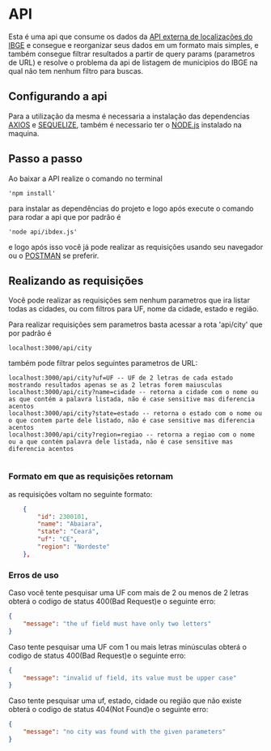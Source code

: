# API

Esta é uma api que consume os dados da [API externa de localizações do IBGE](https://servicodados.ibge.gov.br/api/v1/localidades/municipios) e consegue e reorganizar seus dados em um formato mais simples, e também consegue filtrar resultados a partir de query params (parametros de URL) e resolve o problema da api de listagem de municipios do IBGE na qual não tem nenhum filtro para buscas.

## Configurando a api

Para a utilização da mesma é necessaria a instalação das dependencias [AXIOS](https://axios-http.com/) e [SEQUELIZE](https://sequelize.org/), também é necessario ter o [NODE.js](https://nodejs.org/en/) instalado na maquina.

## Passo a passo 

Ao baixar a API realize o comando no terminal 
```RAW
'npm install'
```
para instalar as dependências do projeto e logo após execute o comando para rodar a api que por padrão é

```RAW
'node api/ibdex.js'
```
e logo após isso você já pode realizar as requisições usando seu navegador ou o [POSTMAN](https://www.postman.com/) se preferir.

## Realizando as requisições

Você pode realizar as requisições sem nenhum parametros que ira listar todas as cidades, ou com filtros para UF, nome da cidade, estado e região.

Para realizar requisições sem parametros basta acessar a rota 'api/city' que por padrão é
```RAW
localhost:3000/api/city
```
também pode filtrar pelos seguintes parametros de URL:
```RAW
localhost:3000/api/city?uf=UF -- UF de 2 letras de cada estado mostrando resultados apenas se as 2 letras forem maiusculas 
localhost:3000/api/city?name=cidade -- retorna a cidade com o nome ou as que contém a palavra listada, não é case sensitive mas diferencia acentos
localhost:3000/api/city?state=estado -- retorna o estado com o nome ou o que contem parte dele listado, não é case sensitive mas diferencia acentos
localhost:3000/api/city?region=regiao -- retorna a regiao com o nome ou a que contém palavra dele listada, não é case sensitive mas diferencia acentos
  
```

### Formato em que as requisições retornam

as requisições voltam no seguinte formato:

```JSON
    {
        "id": 2300101,
        "name": "Abaiara",
        "state": "Ceará",
        "uf": "CE",
        "region": "Nordeste"
    },
```

### Erros de uso

Caso você tente pesquisar uma UF com mais de 2 ou menos de 2 letras obterá o codigo de status 400(Bad Request)e o seguinte erro:

```JSON
{
    "message": "the uf field must have only two letters"
}
```

Caso tente pesquisar uma UF com 1 ou mais letras minúsculas obterá o codigo de status 400(Bad Request)e o seguinte erro:

```JSON
{
    "message": "invalid uf field, its value must be upper case"
}
```

Caso tente pesquisar uma uf, estado, cidade ou região que não existe obterá o codigo de status 404(Not Found)e o seguinte erro:
```JSON
{
    "message": "no city was found with the given parameters"
}
```


